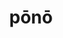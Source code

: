 ---
title: pōnō
meaning: to put, place
ch: ten
pos: verb
inf: pōnere
secondppstem: pōn
infend: ere
conjugation: third
derivatives: position, component
f1: yes
f: yes
---